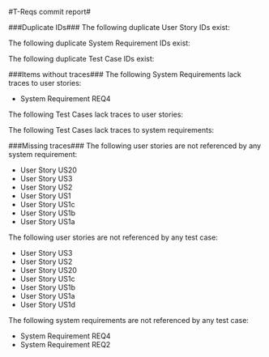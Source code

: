 #T-Reqs commit report#

###Duplicate IDs###
The following duplicate User Story IDs exist:


The following duplicate System Requirement IDs exist:


The following duplicate Test Case IDs exist:


###Items without traces###
The following System Requirements lack traces to user stories:

* System Requirement REQ4

The following Test Cases lack traces to user stories:


The following Test Cases lack traces to system requirements:


###Missing traces###
The following user stories are not referenced by any system requirement:

* User Story US20
* User Story US3
* User Story US2
* User Story US1
* User Story US1c
* User Story US1b
* User Story US1a

The following user stories are not referenced by any test case:

* User Story US3
* User Story US2
* User Story US20
* User Story US1c
* User Story US1b
* User Story US1a
* User Story US1d

The following system requirements are not referenced by any test case:

* System Requirement REQ4
* System Requirement REQ2
